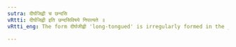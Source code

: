 ```yaml
---
sutra: दीर्घजिह्वी च छन्दसि
vRtti: दीर्घजिह्वी इति छन्दसिविषये निपात्यते ॥
vRtti_eng: The form दीर्घजीह्वी 'long-tongued' is irregularly formed in the _Chhandas_.

---
```

